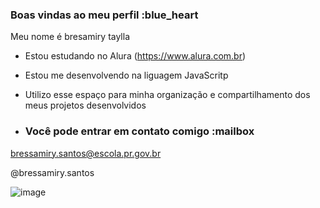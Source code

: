 ### Boas vindas ao meu perfil :blue_heart

Meu nome é bresamiry taylla

- Estou estudando no Alura (https://www.alura.com.br)
- Estou me desenvolvendo na liguagem JavaScritp
- Utilizo esse espaço para minha organização e compartilhamento dos meus projetos desenvolvidos

- ### Você pode entrar em contato comigo :mailbox

bressamiry.santos@escola.pr.gov.br

@bressamiry.santos

![image](https://github.com/BTTdS/BTTdS/assets/106817591/d7b64139-4007-4eb5-89b5-dd5298c1fc53)
